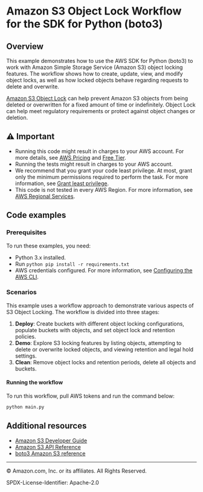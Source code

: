 
# Amazon S3 Object Lock Workflow for the SDK for Python (boto3)

## Overview

This example demonstrates how to use the AWS SDK for Python (boto3) to work with Amazon Simple Storage Service (Amazon S3) object locking features. The workflow shows how to create, update, view, and modify object locks, as well as how locked objects behave regarding requests to delete and overwrite.

[Amazon S3 Object Lock](https://docs.aws.amazon.com/AmazonS3/latest/userguide/object-lock.html) can help prevent Amazon S3 objects from being deleted or overwritten for a fixed amount of time or indefinitely. Object Lock can help meet regulatory requirements or protect against object changes or deletion.

## ⚠ Important

- Running this code might result in charges to your AWS account. For more details, see [AWS Pricing](https://aws.amazon.com/pricing/) and [Free Tier](https://aws.amazon.com/free/).
- Running the tests might result in charges to your AWS account.
- We recommend that you grant your code least privilege. At most, grant only the minimum permissions required to perform the task. For more information, see [Grant least privilege](https://docs.aws.amazon.com/IAM/latest/UserGuide/best-practices.html#grant-least-privilege).
- This code is not tested in every AWS Region. For more information, see [AWS Regional Services](https://aws.amazon.com/about-aws/global-infrastructure/regional-product-services).

## Code examples

### Prerequisites

To run these examples, you need:

- Python 3.x installed.
- Run `python pip install -r requirements.txt`
- AWS credentials configured. For more information, see [Configuring the AWS CLI](https://docs.aws.amazon.com/cli/latest/userguide/cli-configure-files.html).

### Scenarios

This example uses a workflow approach to demonstrate various aspects of S3 Object Locking. The workflow is divided into three stages:

1. **Deploy**: Create buckets with different object locking configurations, populate buckets with objects, and set object lock and retention policies.
2. **Demo**: Explore S3 locking features by listing objects, attempting to delete or overwrite locked objects, and viewing retention and legal hold settings.
3. **Clean**: Remove object locks and retention periods, delete all objects and buckets.

#### Running the workflow
To run this workflow, pull AWS tokens and run the command below:

```bash
python main.py
```


## Additional resources

- [Amazon S3 Developer Guide](https://docs.aws.amazon.com/AmazonS3/latest/userguide/object-lock.html)
- [Amazon S3 API Reference](https://docs.aws.amazon.com/AmazonS3/latest/API/Welcome.html)
- [boto3 Amazon S3 reference](https://boto3.amazonaws.com/v1/documentation/api/latest/reference/services/s3.html)

---

© Amazon.com, Inc. or its affiliates. All Rights Reserved.

SPDX-License-Identifier: Apache-2.0

